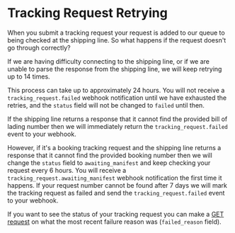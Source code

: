 # Tracking Request Retrying

When you submit a tracking request your request is added to our queue to being checked at the shipping line. So what happens if the request doesn't go through correctly?

If we are having difficulty connecting to the shipping line, or if we are unable to parse the response from the shipping line, we will keep retrying up to 14 times.

This process can take up to approximately 24 hours. You will not receive a `tracking_request.failed` webhook notification until we have exhausted the retries, and the `status` field will not be changed to `failed` until then.

If the shipping line returns a response that it cannot find the provided bill of lading number then we will immediately return the `tracking_request.failed` event to your webhook.

However, if it's a booking tracking request and the shipping line returns a response that it cannot find the provided booking number then we will change the `status` field to `awaiting_manifest` and keep checking your request every 6 hours. You will receive a `tracking_request.awaiting_manifest` webhook notification the first time it happens. If your request number cannot be found after 7 days we will mark the tracking request as failed and send the `tracking_request.failed` event to your webhook.

If you want to see the status of your tracking request you can make a [GET request](https://developers.terminal49.com/docs/api/docs/reference/terminal49/terminal49.v1.json/paths/~1tracking_requests~1%7Bid%7D/get) on what the most recent failure reason was (`failed_reason` field).
